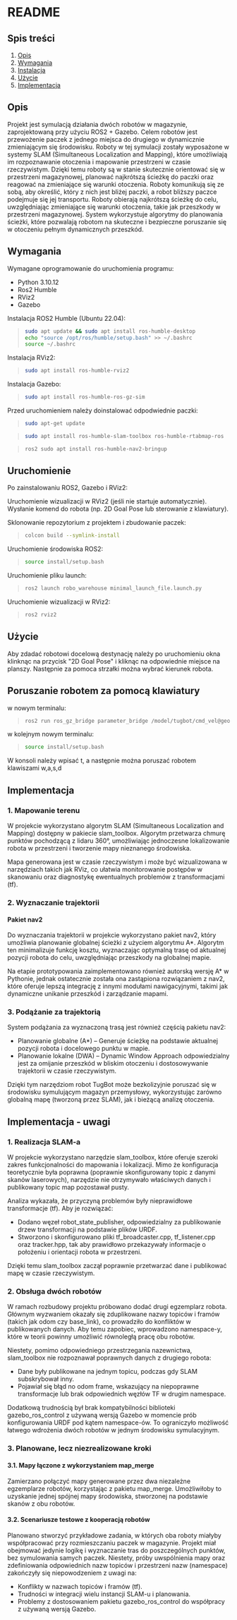 # README
## Spis treści

1. [Opis](#opis)
2. [Wymagania](#wymagania)
3. [Instalacja](#instalacja)
4. [Użycie](#użycie)
5. [Implementacja](#implementacja)
   
## Opis

Projekt jest symulacją działania dwóch robotów w magazynie, zaprojektowaną przy użyciu ROS2 + Gazebo. Celem robotów jest przewożenie paczek z jednego miejsca do drugiego w dynamicznie zmieniającym się środowisku. Roboty w tej symulacji zostały wyposażone w systemy SLAM (Simultaneous Localization and Mapping), które umożliwiają im rozpoznawanie otoczenia i mapowanie przestrzeni w czasie rzeczywistym. Dzięki temu roboty są w stanie skutecznie orientować się w przestrzeni magazynowej, planować najkrótszą ścieżkę do paczki oraz reagować na zmieniające się warunki otoczenia. Roboty komunikują się ze sobą, aby określić, który z nich jest bliżej paczki, a robot bliższy paczce podejmuje się jej transportu. Roboty obierają najkrótszą ścieżkę do celu, uwzględniając zmieniające się warunki otoczenia, takie jak przeszkody w przestrzeni magazynowej. System wykorzystuje algorytmy do planowania ścieżki, które pozwalają robotom na skuteczne i bezpieczne poruszanie się w otoczeniu pełnym dynamicznych przeszkód.

## Wymagania

Wymagane oprogramowanie do uruchomienia programu:

- Python 3.10.12
- Ros2 Humble
- RViz2
- Gazebo

Instalacja ROS2 Humble (Ubuntu 22.04):
> ```bash
> sudo apt update && sudo apt install ros-humble-desktop
> echo "source /opt/ros/humble/setup.bash" >> ~/.bashrc
> source ~/.bashrc
> ```

Instalacja RViz2:
> ```bash
> sudo apt install ros-humble-rviz2
> ```

Instalacja Gazebo:
> ```bash
> sudo apt install ros-humble-ros-gz-sim
> ```

Przed uruchomieniem należy doinstalować odpodwiednie paczki:
> ```bash
> sudo apt-get update
> ```

> ```bash
> sudo apt install ros-humble-slam-toolbox ros-humble-rtabmap-ros
> ```

> ```bash
> ros2 sudo apt install ros-humble-nav2-bringup
> ```

## Uruchomienie

Po zainstalowaniu ROS2, Gazebo i RViz2:

Uruchomienie wizualizacji w RViz2 (jeśli nie startuje automatycznie).
Wysłanie komend do robota (np. 2D Goal Pose lub sterowanie z klawiatury).

Sklonowanie repozytorium z projektem i zbudowanie paczek:
> ```bash
> colcon build --symlink-install
> ```

Uruchomienie środowiska ROS2:
> ```bash
> source install/setup.bash
> ```

Uruchomienie pliku launch:
> ```bash
> ros2 launch robo_warehouse minimal_launch_file.launch.py
> ```

Uruchomienie wizualizacji w RViz2:
> ```bash
> ros2 rviz2
> ```

## Użycie

Aby zdadać robotowi docelową destynację należy po uruchomieniu okna klinknąc na przycisk "2D Goal Pose" i kliknąc na odpowiednie miejsce na planszy.
Następnie za pomoca strzałki można wybrać kierunek robota.

## Poruszanie robotem za pomocą klawiatury
w nowym terminalu:
> ```bash
> ros2 run ros_gz_bridge parameter_bridge /model/tugbot/cmd_vel@geometry_msgs/msg/Twist@gz.msgs.Twist
> ```

w kolejnym nowym terminalu:
> ```bash
> source install/setup.bash
> ```
W konsoli należy wpisać t, a następnie można poruszać robotem klawiszami w,a,s,d

## Implementacja

### 1. Mapowanie terenu
W projekcie wykorzystano algorytm SLAM (Simultaneous Localization and Mapping) dostępny w pakiecie slam_toolbox. Algorytm przetwarza chmurę punktów pochodzącą z lidaru 360°, umożliwiając jednoczesne lokalizowanie robota w przestrzeni i tworzenie mapy nieznanego środowiska.

Mapa generowana jest w czasie rzeczywistym i może być wizualizowana w narzędziach takich jak RViz, co ułatwia monitorowanie postępów w skanowaniu oraz diagnostykę ewentualnych problemów z transformacjami (tf).

### 2. Wyznaczanie trajektorii

#### Pakiet nav2
Do wyznaczania trajektorii w projekcie wykorzystano pakiet nav2, który umożliwia planowanie globalnej ścieżki z użyciem algorytmu A*. Algorytm ten minimalizuje funkcję kosztu, wyznaczając optymalną trasę od aktualnej pozycji robota do celu, uwzględniając przeszkody na globalnej mapie.

Na etapie prototypowania zaimplementowano również autorską wersję A* w Pythonie, jednak ostatecznie została ona zastąpiona rozwiązaniem z nav2, które oferuje lepszą integrację z innymi modułami nawigacyjnymi, takimi jak dynamiczne unikanie przeszkód i zarządzanie mapami.

### 3. Podążanie za trajektorią
System podążania za wyznaczoną trasą jest również częścią pakietu nav2:

- Planowanie globalne (A*) – Generuje ścieżkę na podstawie aktualnej pozycji robota i docelowego punktu w mapie.
- Planowanie lokalne (DWA) – Dynamic Window Approach odpowiedzialny jest za omijanie przeszkód w bliskim otoczeniu i dostosowywanie trajektorii w czasie rzeczywistym.
  
Dzięki tym narzędziom robot TugBot może bezkolizyjnie poruszać się w środowisku symulującym magazyn przemysłowy, wykorzystując zarówno globalną mapę (tworzoną przez SLAM), jak i bieżącą analizę otoczenia.

## Implementacja - uwagi

### 1. Realizacja SLAM-a

W projekcie wykorzystano narzędzie slam_toolbox, które oferuje szeroki zakres funkcjonalności do mapowania i lokalizacji. Mimo że konfiguracja teoretycznie była poprawna (poprawnie skonfigurowany topic z danymi skanów laserowych), narzędzie nie otrzymywało właściwych danych i publikowany topic map pozostawał pusty.

Analiza wykazała, że przyczyną problemów były nieprawidłowe transformacje (tf). Aby je rozwiązać:

- Dodano węzeł robot_state_publisher, odpowiedzialny za publikowanie drzew transformacji na podstawie plików URDF.
- Stworzono i skonfigurowano pliki tf_broadcaster.cpp, tf_listener.cpp oraz tracker.hpp, tak aby prawidłowo przekazywały informacje o położeniu i orientacji robota w przestrzeni.
  
Dzięki temu slam_toolbox zaczął poprawnie przetwarzać dane i publikować mapę w czasie rzeczywistym.

### 2. Obsługa dwóch robotów

W ramach rozbudowy projektu próbowano dodać drugi egzemplarz robota. Głównym wyzwaniem okazały się zduplikowane nazwy topiców i framów (takich jak odom czy base_link), co prowadziło do konfliktów w publikowanych danych. Aby temu zapobiec, wprowadzono namespace-y, które w teorii powinny umożliwić równoległą pracę obu robotów.

Niestety, pomimo odpowiedniego przestrzegania nazewnictwa, slam_toolbox nie rozpoznawał poprawnych danych z drugiego robota:

- Dane były publikowane na jednym topicu, podczas gdy SLAM subskrybował inny.
- Pojawiał się błąd no odom frame, wskazujący na niepoprawne transformacje lub brak odpowiednich węzłów TF w drugim namespace.
  
Dodatkową trudnością był brak kompatybilności biblioteki gazebo_ros_control z używaną wersją Gazebo w momencie prób konfigurowania URDF pod kątem namespace-ów. To ograniczyło możliwość łatwego wdrożenia dwóch robotów w jednym środowisku symulacyjnym.

### 3. Planowane, lecz niezrealizowane kroki
   
#### 3.1. Mapy łączone z wykorzystaniem map_merge

Zamierzano połączyć mapy generowane przez dwa niezależne egzemplarze robotów, korzystając z pakietu map_merge. Umożliwiłoby to uzyskanie jednej spójnej mapy środowiska, stworzonej na podstawie skanów z obu robotów.

#### 3.2. Scenariusze testowe z kooperacją robotów

Planowano stworzyć przykładowe zadania, w których oba roboty miałyby współpracować przy rozmieszczaniu paczek w magazynie. Projekt miał obejmować jedynie logikę i wyznaczanie tras do poszczególnych punktów, bez symulowania samych paczek.
Niestety, próby uwspólnienia mapy oraz zdefiniowania odpowiednich nazw topiców i przestrzeni nazw (namespace) zakończyły się niepowodzeniem z uwagi na:

- Konflikty w nazwach topiców i framów (tf).
- Trudności w integracji wielu instancji SLAM-u i planowania.
- Problemy z dostosowaniem pakietu gazebo_ros_control do współpracy z używaną wersją Gazebo.

